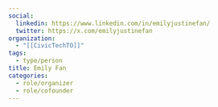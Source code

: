 ```yaml
---
social:
  linkedin: https://www.linkedin.com/in/emilyjustinefan/
  twitter: https://x.com/emilyjustinefan
organization:
  - "[[CivicTechTO]]"
tags:
  - type/person
title: Emily Fan
categories:
  - role/organizer
  - role/cofounder
---
```

